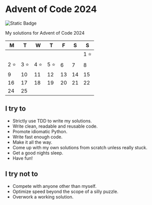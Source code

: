 # Advent of Code 2024
![Static Badge](https://img.shields.io/badge/AoC-10-009900?style=for-the-badge&logo=adventofcode&labelColor=black&link=https%3A%2F%2Fadventofcode.com%2F)

My solutions for Advent of Code 2024

| M | T | W | T | F | S | S |
|---|---|---|---|---|---|---|
|   |   |   |   |   |   | 1 ⭐ |
| 2 ⭐ | 3 ⭐ | 4 ⭐ | 5 ⭐ | 6 | 7 | 8 |
| 9 | 10 | 11 | 12 | 13 | 14 | 15 |
| 16 | 17 | 18 | 19 | 20 | 21 | 22 |
| 24 | 25 |  |  |  |  |  |

 

## I try to
- Strictly use TDD to write my solutions.
- Write clean, readable and reusable code.
- Promote idiomatic Python.
- Write fast enough code.
- Make it all the way.
- Come up with my own solutions from scratch unless really stuck.
- Get a good nights sleep.
- Have fun!

## I try not to
- Compete with anyone other than myself.
- Optimize speed beyond the scope of a silly puzzle.
- Overwork a working solution.

